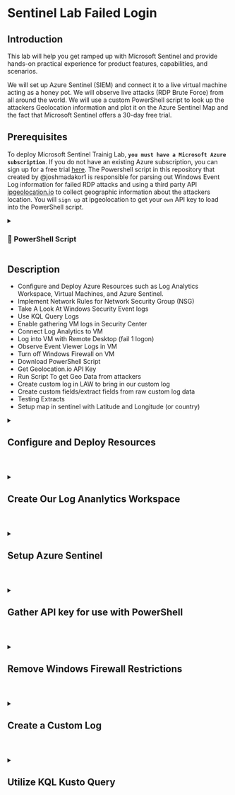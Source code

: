 # Sentinel Lab Failed Login

## Introduction
This lab will help you get ramped up with Microsoft Sentinel and provide hands-on practical experience for product features, capabilities, and scenarios. 

We will set up Azure Sentinel (SIEM) and connect it to a live virtual machine acting as a honey pot. We will observe live attacks (RDP Brute Force) from all around the world. We will use a custom PowerShell script to look up the attackers Geolocation information and plot it on the Azure Sentinel Map and the fact that Microsoft Sentinel offers a 30-day free trial.

## Prerequisites

To deploy Microsoft Sentinel Trainig Lab, **`you must have a Microsoft Azure subscription`**. If you do not have an existing Azure subscription, you can sign up for a free trial [here](https://azure.microsoft.com/free/).
The Powershell script in this repository that created by @joshmadakor1 is responsible for parsing out Windows Event Log information for failed RDP attacks and using a third party API [ipgeolocation.io](https://ipgeolocation.io/) to collect geographic information about the attackers location. You will `sign up` at ipgeolocation to get your `own` API key to load into the PowerShell script. 

<details>
 <summary><h3> 📜 PowerShell Script </h3></summary> 
 
```powershell 
# Get API key from here: https://ipgeolocation.io/
$API_KEY      = "d4600b4efdef42b39828f5155041a457"
$LOGFILE_NAME = "failed_rdp.log"
$LOGFILE_PATH = "C:\ProgramData\$($LOGFILE_NAME)"

# This filter will be used to filter failed RDP events from Windows Event Viewer
$XMLFilter = @'
<QueryList> 
   <Query Id="0" Path="Security">
         <Select Path="Security">
              *[System[(EventID='4625')]]
          </Select>
    </Query>
</QueryList> 
'@

<#
    This function creates a bunch of sample log files that will be used to train the
    Extract feature in Log Analytics workspace. If you don't have enough log files to
    "train" it, it will fail to extract certain fields for some reason -_-.
    We can avoid including these fake records on our map by filtering out all logs with
    a destination host of "samplehost"
#>
Function write-Sample-Log() {
    "latitude:47.91542,longitude:-120.60306,destinationhost:samplehost,username:fakeuser,sourcehost:24.16.97.222,state:Washington,country:United States,label:United States - 24.16.97.222,timestamp:2021-10-26 03:28:29" | Out-File $LOGFILE_PATH -Append -Encoding utf8
    "latitude:-22.90906,longitude:-47.06455,destinationhost:samplehost,username:lnwbaq,sourcehost:20.195.228.49,state:Sao Paulo,country:Brazil,label:Brazil - 20.195.228.49,timestamp:2021-10-26 05:46:20" | Out-File $LOGFILE_PATH -Append -Encoding utf8
    "latitude:52.37022,longitude:4.89517,destinationhost:samplehost,username:CSNYDER,sourcehost:89.248.165.74,state:North Holland,country:Netherlands,label:Netherlands - 89.248.165.74,timestamp:2021-10-26 06:12:56" | Out-File $LOGFILE_PATH -Append -Encoding utf8
    "latitude:40.71455,longitude:-74.00714,destinationhost:samplehost,username:ADMINISTRATOR,sourcehost:72.45.247.218,state:New York,country:United States,label:United States - 72.45.247.218,timestamp:2021-10-26 10:44:07" | Out-File $LOGFILE_PATH -Append -Encoding utf8
    "latitude:33.99762,longitude:-6.84737,destinationhost:samplehost,username:AZUREUSER,sourcehost:102.50.242.216,state:Rabat-Salé-Kénitra,country:Morocco,label:Morocco - 102.50.242.216,timestamp:2021-10-26 11:03:13" | Out-File $LOGFILE_PATH -Append -Encoding utf8
    "latitude:-5.32558,longitude:100.28595,destinationhost:samplehost,username:Test,sourcehost:42.1.62.34,state:Penang,country:Malaysia,label:Malaysia - 42.1.62.34,timestamp:2021-10-26 11:04:45" | Out-File $LOGFILE_PATH -Append -Encoding utf8
    "latitude:41.05722,longitude:28.84926,destinationhost:samplehost,username:AZUREUSER,sourcehost:176.235.196.111,state:Istanbul,country:Turkey,label:Turkey - 176.235.196.111,timestamp:2021-10-26 11:50:47" | Out-File $LOGFILE_PATH -Append -Encoding utf8
    "latitude:55.87925,longitude:37.54691,destinationhost:samplehost,username:Test,sourcehost:87.251.67.98,state:null,country:Russia,label:Russia - 87.251.67.98,timestamp:2021-10-26 12:13:45" | Out-File $LOGFILE_PATH -Append -Encoding utf8
    "latitude:52.37018,longitude:4.87324,destinationhost:samplehost,username:AZUREUSER,sourcehost:20.86.161.127,state:North Holland,country:Netherlands,label:Netherlands - 20.86.161.127,timestamp:2021-10-26 12:33:46" | Out-File $LOGFILE_PATH -Append -Encoding utf8
    "latitude:17.49163,longitude:-88.18704,destinationhost:samplehost,username:Test,sourcehost:45.227.254.8,state:null,country:Belize,label:Belize - 45.227.254.8,timestamp:2021-10-26 13:13:25" | Out-File $LOGFILE_PATH -Append -Encoding utf8
    "latitude:-55.88802,longitude:37.65136,destinationhost:samplehost,username:Test,sourcehost:94.232.47.130,state:Central Federal District,country:Russia,label:Russia - 94.232.47.130,timestamp:2021-10-26 14:25:33" | Out-File $LOGFILE_PATH -Append -Encoding utf8
}

# This block of code will create the log file if it doesn't already exist
if ((Test-Path $LOGFILE_PATH) -eq $false) {
    New-Item -ItemType File -Path $LOGFILE_PATH
    write-Sample-Log
}

# Infinite Loop that keeps checking the Event Viewer logs.
while ($true)
{
    
    Start-Sleep -Seconds 1
    # This retrieves events from Windows EVent Viewer based on the filter
    $events = Get-WinEvent -FilterXml $XMLFilter -ErrorAction SilentlyContinue
    if ($Error) {
        #Write-Host "No Failed Logons found. Re-run script when a login has failed."
    }

    # Step through each event collected, get geolocation
    #    for the IP Address, and add new events to the custom log
    foreach ($event in $events) {


        # $event.properties[19] is the source IP address of the failed logon
        # This if-statement will proceed if the IP address exists (>= 5 is arbitrary, just saying if it's not empty)
        if ($event.properties[19].Value.Length -ge 5) {

            # Pick out fields from the event. These will be inserted into our new custom log
            $timestamp = $event.TimeCreated
            $year = $event.TimeCreated.Year

            $month = $event.TimeCreated.Month
            if ("$($event.TimeCreated.Month)".Length -eq 1) {
                $month = "0$($event.TimeCreated.Month)"
            }

            $day = $event.TimeCreated.Day
            if ("$($event.TimeCreated.Day)".Length -eq 1) {
                $day = "0$($event.TimeCreated.Day)"
            }
            
            $hour = $event.TimeCreated.Hour
            if ("$($event.TimeCreated.Hour)".Length -eq 1) {
                $hour = "0$($event.TimeCreated.Hour)"
            }

            $minute = $event.TimeCreated.Minute
            if ("$($event.TimeCreated.Minute)".Length -eq 1) {
                $minute = "0$($event.TimeCreated.Minute)"
            }


            $second = $event.TimeCreated.Second
            if ("$($event.TimeCreated.Second)".Length -eq 1) {
                $second = "0$($event.TimeCreated.Second)"
            }

            $timestamp = "$($year)-$($month)-$($day) $($hour):$($minute):$($second)"
            $eventId = $event.Id
            $destinationHost = $event.MachineName# Workstation Name (Destination)
            $username = $event.properties[5].Value # Account Name (Attempted Logon)
            $sourceHost = $event.properties[11].Value # Workstation Name (Source)
            $sourceIp = $event.properties[19].Value # IP Address
        

            # Get the current contents of the Log file!
            $log_contents = Get-Content -Path $LOGFILE_PATH

            # Do not write to the log file if the log already exists.
            if (-Not ($log_contents -match "$($timestamp)") -or ($log_contents.Length -eq 0)) {
            
                # Announce the gathering of geolocation data and pause for a second as to not rate-limit the API
                #Write-Host "Getting Latitude and Longitude from IP Address and writing to log" -ForegroundColor Yellow -BackgroundColor Black
                Start-Sleep -Seconds 1

                # Make web request to the geolocation API
                # For more info: https://ipgeolocation.io/documentation/ip-geolocation-api.html
                $API_ENDPOINT = "https://api.ipgeolocation.io/ipgeo?apiKey=$($API_KEY)&ip=$($sourceIp)"
                $response = Invoke-WebRequest -UseBasicParsing -Uri $API_ENDPOINT

                # Pull Data from the API response, and store them in variables
                $responseData = $response.Content | ConvertFrom-Json
                $latitude = $responseData.latitude
                $longitude = $responseData.longitude
                $state_prov = $responseData.state_prov
                if ($state_prov -eq "") { $state_prov = "null" }
                $country = $responseData.country_name
                if ($country -eq "") {$country -eq "null"}

                # Write all gathered data to the custom log file. It will look something like this:
                #
                "latitude:$($latitude),longitude:$($longitude),destinationhost:$($destinationHost),username:$($username),sourcehost:$($sourceIp),state:$($state_prov), country:$($country),label:$($country) - $($sourceIp),timestamp:$($timestamp)" | Out-File $LOGFILE_PATH -Append -Encoding utf8

                Write-Host -BackgroundColor Black -ForegroundColor Magenta "latitude:$($latitude),longitude:$($longitude),destinationhost:$($destinationHost),username:$($username),sourcehost:$($sourceIp),state:$($state_prov),label:$($country) - $($sourceIp),timestamp:$($timestamp)"
            }
            else {
                # Entry already exists in custom log file. Do nothing, optionally, remove the # from the line below for output
                # Write-Host "Event already exists in the custom log. Skipping." -ForegroundColor Gray -BackgroundColor Black
            }
        }
    }
}
``` 
 
</details>
 
## Description
- Configure and Deploy Azure Resources such as Log Analytics Workspace, Virtual Machines, and Azure Sentinel.
- Implement Network Rules for Network Security Group (NSG)
- Take A Look At Windows Security Event logs
- Use KQL Query Logs
- Enable gathering VM logs in Security Center
- Connect Log Analytics to VM
- Log into VM with Remote Desktop (fail 1 logon)
- Observe Event Viewer Logs in VM
- Turn off Windows Firewall on VM
- Download PowerShell Script
- Get Geolocation.io API Key
- Run Script To get Geo Data from attackers
- Create custom log in LAW to bring in our custom log
- Create custom fields/extract fields from raw custom log data
- Testing Extracts
- Setup map in sentinel with Latitude and Longitude (or country)
  
<details>
 
 <summary> 
  
 ## Configure and Deploy Resources
  
</summary
We will create a Virtual Machine that will be exposed to the internet where people around world will be able to attack it. Bad actors will try to login to this Virtual Machine once they've discovered that it's now online. While creating the Virtual Machine, we will create a new Resource Group as well.
 
We search `Virtual Machine` at top of the page in Azure, and once the page loads will choose the '`+ Create`' button to begin the first steps of creating the virtual machine.
<p align="center"><img src="https://i.imgur.com/CoIAYPA.png" height="70%" width="70%" alt="Create Virtual Machine"/></p>
 
Here we will choose to create a resource group (naming convention here is the name of the labname-rg). We're also selecting the '`East US`' as our preferred region due to resource cost and availability. After the region is selected, we will select the image of Windows 10 pro and the other settings will continue to be set at default. 
<p align="center"><img src="https://i.imgur.com/nZxgZCr.png" height="70%" width="70%" alt="Enter details for Virtual Machine"/></p>

<p align="center"><img src="https://i.imgur.com/35M9M7U.png" height="70%" width="70%" alt"Enter image user name and password"/></p>

Leave the default settings for the inbound port rules that are found below and be sure to check the box for "I confirm I have an eligible Windows 10/11 license with multi-tenant hosting rights."
 
   >**Note**: There will be a validation error message present if this check box is not selected while creating the virtual machine.
 
<p align="center"><img src="https://i.imgur.com/INNWJ1p.png" height="70%" width="70%" alt="Select license checkbox"/></p>
 
In the Networking portion, we will select to change the NIC Network Security Group (NSG) from Basic to Advanced to adjust the inbound rules of the NSG to allow everything into the Virtual Machine.
 
 <p align="center"><img src="https://i.imgur.com/CK6HXdb.png" height="70%" width="70%" alt="Settings for Networking of VM"/></p>
 
 Now, we'll need to remove (select 3 dots to the right of the page) the current default inbound rules on the virtual machine and will adjust them to rules that are most accepting of all traffic so that it can be found by the bad actors.
 <p align="center"><img src="https://i.imgur.com/8uLMfCn.png" heigh="70%" width="70%" alt="Remove Default Inound Rules"></p>
 
 We will select the `'Add an Inbound Rule'` link option and then make a change to the 'Destination port ranges' to an ' * ' as a wildcard to accept anything. Then, we'll select to change the Priority to 100 and make a name change to your liking (DANGER_ANY_IN). You can now select `'Add'` 
 <p align="center"><img src="https://i.imgur.com/i4dgfhu.png" height="70%" width="70%" alt="Create New NSG"/></p>
 Adjusting the inbound rules will appear as follows:
 <pre>
 <b>Source </b>
 any
 <b>Source port ranges </b> 
 * 
 <b>Destination </b>
 any 
 <b>Service </b>
 custom
 <b>Destination port ranges </b>
 *
 <b>Protocol</b>
 any
 <b>Priority</b>
 100</pre>
 
 The added inbound rule with the changes are now reflected here:
 <p align="center"><img src="https://i.imgur.com/XhQYX8n.png" height="100%" width="100%" alt="Updated NSG Inbound Rules"/></p>
 
We will now press 'OK' to move forward. 
Once these have been looked over, we can now select to `'Review + Create'`
<p align="center"><img src="https://i.imgur.com/9VP2ui7.png" height="70%" width="70%" alt="Review Create Virtual Machine"/></p>
 
Validation of Creation of VM --- This is the final step in creating the virtual Machine (VM) and see that it has been validated with a "Pass" and confirms all the details that have been added to the VM as a summary result. 
 <p align="center"><img src="https://i.imgur.com/6baoa2e.png" height="70%" width="70%" alt="Final State for Creating Virtual Machine"/></p>
 
 Select the Create Button
 <p align="center"><img src="https://i.imgur.com/Wb9Ggus.png" height="70%" width="70%" alt="Select Create Button for VM"/></p>
 
 This is the final confirmation displaying the creation of the Virtual Machine 
 <p align="center"><img src="https://i.imgur.com/fjDO3oV.png" height="70%" width="70%" alt="Deployment of VM"/></p>
 
 </details>  
 
 #
 
 <details>
 <summary>
  
## Create Our Log Ananlytics Workspace 
  
 </summary>  
Now, we are going to create our Log Analytics Workspace to receive or ingest logs from the virtual machine such as windows event logs and our custom logs that has geographic information in order to discover where the attackers are located. Our SIEM will be able to connect to the workspace to be able to display the geo-data on the map that will be created later in the lab. 
 
<p align="center"><img src="https://i.imgur.com/1ExWnBV.png" height="70%" width="70%" alt="Create Log Analytics Workspace"/></p>
 
<p align="center"><img src="https://i.imgur.com/Xq0jqhE.png" height="70%" width="70%" alt="Enter Details for Log Analytics Workspace"/></p>
 

 
Next, you will 'Review + Create' the log analytics workspace
<p align="center"><img src="https://i.imgur.com/zEMPI4D.png" height="70%" width="70%" alt="Review + Create LAW"/></p>

<p align="center"><img src="https://i.imgur.com/Gc4bGCG.png" height="70%" width="70%" alt="Create LaW"/></p>

<p align="center"><img src="https://i.imgur.com/YklC74u.png" height="70%" width="70%" alt="Deployment of LaW"/></p>
 
We can now search for 'Defender for Cloud' at the top of the page so that we can enable the ability to gather logs from the Virtual Machine.  
<p align="center"><img src="https://i.imgur.com/ZS8bpZv.png" height="70%" width="70%" alt="Defender for Cloud"/></p>
 
To do so, we will navigate to 'Environment Settings' then select the log analytics workspace that we created previously that is displayed as a selectable option. We will then, select to turn 'Azure Defender On' and then turn <b>OFF</b> 'SQL Servers on Machine'. Once this is done, you will select to '<b> Save </b>'. 
<p align="center"><img src="https://i.imgur.com/v7SNEGs.png" height="70%" width="70%" alt="Pricing & Settings"/></p>
 
Following this, we will select '`Data Collection`' in the left pane and enable '`All Events`' option under store additional raw data - windows securtity events then choose to '**`Save`**'.
<p align="center"><img src="https://i.imgur.com/lKdP5Ah.png" height="70%" width="70%" alt="Select All Events"/></p>
 
We can now go back to our log analytics workspace to connect our Virtual Machine. Search '`Log Analytics Workspace`' and then scroll down to select the Virtual Machine option. You will choose the VM that we created previously then select the chainlink to '`Connect`' the VM to the log analytics workspace. 
 
<p align="center"><img src="https://i.imgur.com/IdHGvQ4.png" height="70%" width="70%" alt="choose workspace"/></p>
<p align="center"><img src="https://i.imgur.com/9mSAa3S.png" height="70%" width="70%" alt="Select Virtual Machine in List"/></p>
 
 Select the Virtual Machine
<p align="center"><img src="https://i.imgur.com/r9xAInL.png" height="70%" width="70%" alt="select vm"/></p>
 
<p align="center"><img src="https://i.imgur.com/zSpANfP.png" height="70%" width="70%" alt="Connect Virtual Machine"/></p>

 </details> 
 
 # 
 
 <details>
 <summary>
 
## Setup Azure Sentinel
 
 </summary> 
We're going to set up Sentinel now that we can visualize the attack data that will display the details of the attackers location. You will do a quick search for `Sentinel` and then select the `Create` button at the top left or the middle of the screen. Then we will select the log analytics workspace (created earlier) that we want to connect to where all of our logs are. Once it's selected you can press the add button at the bottom of the screen.   
 
<p align="center"><img src="https://i.imgur.com/10d9qnu.png" height="70%" width="70%" alt="Sentinel"/></p>

Select **`Add`** here. 
 
<p align="center"><img src="https://i.imgur.com/FZvnWWI.png" height="70%" width="70%" alt="Add Workspace to Sentinel"/></p>

Now, we can go back to the virtual machine to check and see if it is finished connecting and if so, you will choose the VM to select the public IP address that we will be using to connect via Remote Desktop Connect (RDP)
<p align="center"><img src="https://i.imgur.com/zSGiuVw.png" height="70%" width="70%" alt="Public IP address"/></p>

<p align="center"><img src="https://i.imgur.com/jJw15fb.png" height="70%" width="70%" alt="RDP Login"/></p>

Once you successfully authenticate to the virtual machine and are logged in, search for Event Viewer and open the program.

As you can see there are several types of logs Windows Collects:
Application logs, Security Logs, Setup, System, and Forwarded Events.

<p align="center"> <img src="https://i.imgur.com/5AjVv7E.png" height="70%" width="70%" alt="Event Viewer Search"/></p>

<p align="center"> <img src="https://i.imgur.com/OnglJ9P.png" height="70%" width="70%" alt="Event Viewer"/></p>

Our focus in this lab will be on Windows Security events.

Click “`Security`” and observe the events.

As you can see there are several security events in event viewer. Let’s drill into one of these events.

Here, our focus will be event id **4625** for the failed logins. The details that available in the log that is selected are as follows: 
 
<li>Account name</li>
<li>Account domain</li>
<li>Failure reason</li>
<li>Logon process</li>
<li>Authentication package</li>
<li>Log name</li>
<li>Task</li>
<li>Category</li>
<li>Computer</li>
<li>Keywords</li>
<li>Workstation</li>
<li>Source Network Address (IP address)</li>
<li>And more</ul>
<p align="center"> <img src="https://i.imgur.com/KNq7Tmr.png" height="70%" width="70%" alt="Event Viewer 4625 log"/></p>

</details> 

#

<details>
 
<summary> 

## Gather API key for use with PowerShell
 
</summary>  

We will grab the IP address that is found here in Event Viewer that was from the failed login and use that address with <a href="https://ipgeolocation.io/">ipgeolocation.io</a> to get an accurate IP address lookup. This will allow us to plot ou the different attackers on a map. 
<p align="center"> <img src="https://i.imgur.com/Ophfhxt.png" height="70%" width="70%" alt="IP Geolocation"/></p>
There will be a need to disable the firewall on the VM so that it can respond to ICMP echo request so that the bad actors can discover it on the internet.
To do so, we can do a quick search in the virtual machine for 'wf.msc'.
<p align="center"><img src="https://i.imgur.com/GU9z44I.png" height="70%" width="70%" alt="wf msc. screentshot"/></p>
Select windows defender firewall properties
<p align="center"><img src="https://i.imgur.com/MwBKGvY.png" height="70%" width="70%" alt="windows defender firewall"/></p>

</details> 

#

<details> 
 
 <summary> 
  
## Remove Windows Firewall Restrictions

 </summary>
 
Now, select the domain profile tab > firewall state: <b>off</b>. Follow up by selecting the Private Profile > firewall state: <b>Off</b> and then Public Profile > firewall state: <b>Off</b>.
<p align="center"> <img src="https://i.imgur.com/8nwwdH8.png" height="70%" width="70%" alt="Disable Firewall"/></p>

After you've cycled through each of these, you can now select '`Apply`' then press '`OK`'.

We can go to the VM and open PowerShell ISE and this will be where our script will be loaded.
<p align="center"><img src="https://i.imgur.com/Vq5Tmxf.png" height="70%" width="70%" alt="powershell ise screenshot"/></p>

You can use the powershell script listed above or can be found <a href="https://github.com/joshmadakor1/Sentinel-Lab/blob/main/Custom_Security_Log_Exporter.ps1">here</a> by creating a new file inside PowerShell ISE and can name it Log_Exporter. For this script, you will need your own API Key that you can get by signing up for an account at <a href="https://ipgeolocation.io/signup.html">Sign Up</a>.

Without the API key, you will not be able to get the geo data that allows the location of the bad actors to be shown.
So go to your powershell click '`new script`' at the top left of the window and paste the script provided. Be sure to change the API key to your API key that you received when creating your account on ipgeolocation. 

<p align="center"> <img src="https://i.imgur.com/39362oA.png" height="70%" width="70%" alt="PowerShell File Creation"/></p>

 </details> 
 
 #
 <details> 
 <summary>
  
## Create a Custom Log
  
 </summary> 
The next thing that we'll do is create a custom log. We will go to the log analytics workspace and select '`Custom Log`' then choose to add the custom log. To get the log that has been created from the script, we can go to the virtual machine and the path of C:\ProgramData\ and select 'failed_rdp' file so C:\ProgramData\failed_rdp.log. 
<p align="center"> <img src="https://i.imgur.com/5DnQMZm.png" height="70%" width="70%" alt="failed_rdp file"/></p>

The first few lines that are present in the log file displays sample data that will be used. You will go to '`log analytics workspace`' and then select the workspace that we previously created.
<p align="center"><img src="https://i.imgur.com/KdTjnnL.png" height="70%" width="70%" alt="select workspace"/></p>

After choosing the workspace, you will select `'Custom Log'` on the left pane. 

<p align="center"><img src="https://i.imgur.com/jNp2UCm.png" height="25%" width="25%" alt="select custom log"/></p>

Upon the custom log page, you can select the '`+ Add custom log`' button at the top left or the '`Add custom log`' button in the center of the page (there is no preference).
<p align="center"><img src="https://i.imgur.com/maWRcws.png" height="70%" width="70%" alt="add custom log"/></p>

To get the log file, we will go to our virtual machine and copy the logs that are found in failed_rdp and paste them into notepad on our local computer. You can save it to your desktop so that it can be found easily and this can be named failed_rdp.log as well (for ease of search on the local computer).
<p align="center"><img src="https://i.imgur.com/JEZQeYw.png" height="70%" width="70%" alt="add customer log file"/></p>

This is what we will see that gives you an idea of the sampe logs that we will use later to create a query.
<p align="center"><img src="https://i.imgur.com/Tw1cTik.png" height="70%" width="70%" alt="record delimiter"/></p>

The collection path is where the logs will actually live on the VM and remember that the path was "C:\ProgramData\failed_rdp.log" that we will add here. Be sure that the path is correct or the logs will not be collected correctly. 
<p align="center"><img src="https://i.imgur.com/DqVb7o9.png" height="70%" width="70%" alt="collection path"/></p>

Here we'll create your custom name and a description of what the log will do. An example here could be "Log will gather details about the location and users that failed to login into RDP".
<p align="center"><img src="https://i.imgur.com/AzEEZS9.png" height="70%" width="70%" alt="details for log"/></p>

Review + Create will be the final steps here for the custom log and it gives you an overview of what you've just created in case you want to go back and make adjustments or necessary changes. 
<p align="center"><img src="https://i.imgur.com/hOtyCXB.png" height="70%" width="70%" alt="review + create custom log"/></p>

 </details> 
 
 #
 <details> 
 <summary> 
  
## Utilize KQL Kusto Query
  
 </summary> 
 
Since the custom log has been established, we can go to '`Logs`' on the left pane and we will enter "`FAILED_RDP_WITH_GEO_CL`" in the Kusto Query Language (KQL) field.

A Kusto query is a read-only request to process data and return results. The request is stated in plain text, using a data-flow model that is easy to read, author, and automate. Kusto queries are made of one or more query statements. (learn more [here](https://learn.microsoft.com/en-us/azure/data-explorer/kusto/query/)) 

Here is an example for <b> SecurityEvent</b> of failed log in attempts <b> where</b> the EventID *#4625#* </b>:
```elm
SecurityEvent
| where EventID == 4625
```
 
In the raw data column of the logs, it contains the entire line of each of the custom logs that we created for "FAILED_RDP_WITH_GEO_CL. With the raw data, we will extract certain fields from it so that we can create columns that will be displayed as a result.
<p align="center"><img src="https://i.imgur.com/gqcL9Vv.png" height="70%" width="70%" alt="failed rdp with geo raw column"/></p>


To extract the data, you will select one of the results and expanding it using the caret and then right-click on the raw data. After right-clicking, you select the option of "`extract fields from 'FAILED_RDP_WITH_GEO'.`"
<p align="center"><img src="https://i.imgur.com/MHTUEa1.png" height="70%" width="70%" alt="extract data"/></p>

We will be extracting each of these fields that are found in the raw data. The first field that we will be extracting will be the '`latitude`' field. So we will hightlight the numbers that follow the colon after latitude. Enter the field title name manually and select numeric as the field type. 
<p align="center"><img src="https://i.imgur.com/nVIINal.png" height="70%" width="70%" alt="extract latitude"/></p>

We will continue to do this for each of the fields present in raw data:
<pre>
latitude
longitude
destination host
username 
sourcehost
state
country
timestamp</pre>
After selecting to extract the data for latitude the results will yield the following for the search results and matches. Once you've verified that the search results align with the correct outcome for latitude, you will press the '`Save Extration`' button at the bottom of the page. 
<p align="center"><img src="https://i.imgur.com/vCwgDDs.png" height="70%" width="70%" alt="extract latitude"/></p>

If for some reason, the longitude or another field does not properly hightlight in the search result, click the pencil in the right hand corner then select '`modify this highlight`'. 
<p align="center"><img src="https://i.imgur.com/0cL4EKS.png" height="70%" width="70%" alt="modify hightlight"/></p>

Here we are getting the data for the destinationhost that follow the same steps as before. The destination host will be the virtual machine that we created earlier. 
<p align="center"><img src="https://i.imgur.com/yHWpm2Y.png" height="70%" width="70%" alt="extract destination host"/></p>

The next item that we will extract will be the username for the user that will used to log into the virtual machine. We will see the different user names that are tried in an attempt to log into the virtual machine. 

<p align="center"><img src="https://i.imgur.com/edvt45U.png" height="70%" width="70%" alt="extract username"/></p>
<p align="center"><img src="https://i.imgur.com/FmIHa1s.png" height="70%" width="70%" alt="extrace username search results"/></p>

Sourcehost will be the IP address that was used for the attempted login
<p align="center"><img src="https://i.imgur.com/pQGat9z.png" height="70%" width="70%" alt="extract source host"/></p>
<p align="center"><img src="https://i.imgur.com/CTMfRfI.png" height="70%" width="70%" alt="extract source host search results"/></p>

Next will be the extraction for State/Province
<p align="center"><img src="https://i.imgur.com/MwiL48B.png" height="70%" width="70%" alt="extract state or province"/></p>
<p align="center"><img src="https://i.imgur.com/CCOBbCw.png" height="70%" width="70%" alt="extract state or province search results"/></p>

<p align="center"><img src="https://i.imgur.com/9cP55he.png" height="70%" width="70%" alt="extract country"/></p>
<p align="center"><img src="https://i.imgur.com/yHpWRn6.png" height="70%" width="70%" alt="extract country search results"/></p>

<p align="center"><img src="https://i.imgur.com/o3y1bp6.png" height="70%" width="70%" alt="exact label"/></p>
<p align="center"><img src="https://i.imgur.com/SoMKdTV.png" height="70%" width="70%" alt="extract label search results"/></p>

<p align="center"><img src="https://i.imgur.com/yFQvXS0.png" height="70%" width="70%" alt="exact timestamp"/></p>
<p align="center"><img src="https://i.imgur.com/QdO2DJ8.png" height="70%" width="70%" alt="extract timestamp search results"/></p>

If we are to go back to sentinel, we can see an overview of the events that have happened to the virtual machine and can be found below:
<p align="center"><img src="https://i.imgur.com/Hu98jqG.png" height="70%" width="70%" alt="exact timestamp"/></p>

Now we will set up our geo map in our workbook. 
<p align="center"><img src="https://i.imgur.com/C2LTEA9.png" height="70%" width="70%" alt="sentinel workbooks select"/></p>

Select the `+ Add workbook` button new the top of the page

<p align="center"><img src="https://i.imgur.com/xNVaojA.png" height="70%" width="70%" alt="add workbook"/></p>

After the workbook loads, you will select the `Edit` button and remove each of the widgets that are pre-loaded queries as we will be adding our own. 

<p align="center"><img src="https://i.imgur.com/3ZAPODj.png" height="70%" width="70%" alt="add workbook"/></p>

Select the '`+Add`' button and then select to '`Add Query`'. 

<p align="center"><img src="https://i.imgur.com/GvTpvUH.png" height="70%" width="70%" alt="add query"/></p>

We will add the following query that reflects what we have created from the raw data of the logs:

<pre>
FAILED_RDP_WITH_GEO_CL | summarize event_count=count() by sourcehost_CF, latitude_CF, longitude_CF, country_CF, label_CF, destinationhost_CF
| where destinationhost_CF != "samplehost"
| where sourcehost_CF != ""
</pre>

## Create Workbook to Provide Map Visualization
<p align="center"><img src="https://i.imgur.com/eyXFcVn.png" height="70%" width="70%" alt="change visualization to map"/>
</p>

You will apply the following to the Map Settings:
<pre>
<h2>Layout Settings</h2>
<b>Location Info using</b>
Latitude/Longitude
<b>Latitude</b>
latitude_CF
<b>Longitude</b>
longitude_CF
<b>Size by</b>
event_count
<b>Aggregation for location</b>
Sum of Value
<b>Minimum region size</b>
20
<b>Maximum region size</b>
70
<b>Default region size</b>
10
<b>Minimum value</b>
(auto)
<b>Maximum value</b>
(auto)
<b>Opacity of items on Map</b>
0.7
<h2>Color Settings</h2>

<b>Coloring Type</b>
Heatmap
<b>Color by</b>
latitude_CF
<b>Aggregation for color</b>
Sum of value
<b>Color palette</b>
Green to Red
<b>Minimum value</b>
(auto)
<b>Maximum value</b>
(auto)
<h2>Metric Settings</h2>
<b>Matric Label</b>
label_CF
<b>Matric Value</b>
event_count
<b>Create 'Others' group after</b>
10
</pre>
Then we will save the map settings that we have put in place
<p align="center">
<img src="https://i.imgur.com/y4i26f3.png" height="70%" width="70%" alt="save map settings"/>
</p>

Finally, this is our last image of more countries deciding to join in on the fun of attempting to access our virtual machine in about a span of 18 hours. 
<p align="center">
<img src="https://i.imgur.com/Ia7U0yS.png" height="70%" width="70%" alt="last image for map attack"/>
</p>

`That's that end of the lab, be sure to delete the resource group that was created if you are done and it no longer has use.`





 
 







 

